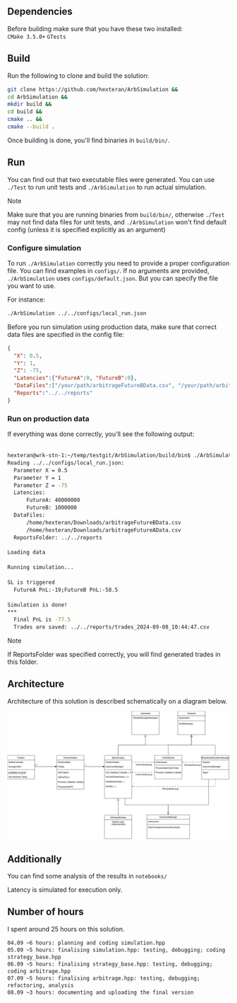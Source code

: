 <h2>Dependencies</h2>
Before building make sure that you have these two installed: <br>
  <code>CMake 3.5.0+</code>
  <code>GTests</code>

<h2>Build</h2>
Run the following to clone and build the solution:

  ````bash
git clone https://github.com/hexteran/ArbSimulation &&
cd ArbSimulation &&
mkdir build &&
cd build &&
cmake .. &&
cmake --build .
  ````

Once building is done, you'll find binaries in <code>build/bin/</code>.

<h2>Run</h2>
You can find out that two executable files were generated.
You can use <code>./Test</code> to run unit tests and <code>./ArbSimulation</code> to run actual simulation.

> [!NOTE]  
> Make sure that you are running binaries from <code>build/bin/</code>, otherwise <code>./Test</code> may not find data files for unit tests, and <code>./ArbSimulation</code>
won't find default config (unless it is specified explicitly as an argument)


<h3>Configure simulation</h3>
To run <code>./ArbSimulation</code> correctly you need to provide a proper configuration file. You can find examples in <code>configs/</code>.
If no arguments are provided, <code>./ArbSimulation</code> uses <code>configs/default.json</code>. But you can specify the file you want to use.

For instance:

  ````bash
./ArbSimulation ../../configs/local_run.json
  ````

Before you run simulation using production data, make sure that correct data files are specified in the config file:
  ````json
{
	"X": 0.5,
	"Y": 1,
	"Z": -75,
	"Latencies":{"FutureA":0, "FutureB":0},
	"DataFiles":["/your/path/arbitrageFutureBData.csv", "/your/path/arbitrageFutureAData.csv"],
	"Reports":"../../reports"
}
  ````

<h3>Run on production data</h3>
If everything was done correctly, you'll see the following output:


  ````bash

hexteran@wrk-stn-1:~/temp/testgit/ArbSimulation/build/bin$ ./ArbSimulation ../../configs/local_run.json
Reading ../../configs/local_run.json:
	Parameter X = 0.5
	Parameter Y = 1
	Parameter Z = -75
	Latencies:
		FutureA: 40000000
		FutureB: 1000000
	DataFiles:
		/home/hexteran/Downloads/arbitrageFutureBData.csv
		/home/hexteran/Downloads/arbitrageFutureAData.csv
	ReportsFolder: ../../reports

Loading data

Running simulation...

SL is triggered
	FutureA PnL:-19;FutureB PnL:-58.5

Simulation is done!
***
	Final PnL is -77.5
	Trades are saved: ../../reports/trades_2024-09-08_10:44:47.csv
 
 ````

> [!NOTE]  
> If ReportsFolder was specified correctly, you will find generated trades in this folder. 

<h2>Architecture</h2>
Architecture of this solution is described schematically on a diagram below.

<p align="center">
  <img src="ArbSimulation.png" width="1000" title="hover text">
</p>

<h2>Additionally</h2>
You can find some analysis of the results in <code>notebooks/</code>

Latency is simulated for execution only.


<h2>Number of hours</h2>
I spent around 25 hours on this solution.

 ````
04.09 ~6 hours: planning and coding simulation.hpp
05.09 ~5 hours: finalising simulation.hpp: testing, debugging; coding strategy_base.hpp
06.09 ~5 hours: finalising strategy_base.hpp: testing, debugging; coding arbitrage.hpp
07.09 ~5 hours: finalising arbitrage.hpp: testing, debugging; refactoring, analysis
08.09 ~3 hours: documenting and uploading the final version 
 ````
